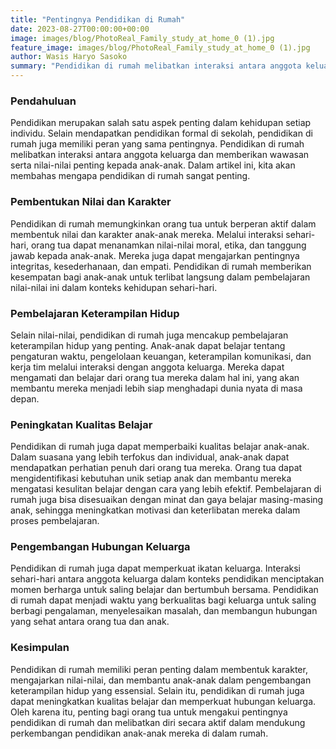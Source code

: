 ```yaml
---
title: "Pentingnya Pendidikan di Rumah"
date: 2023-08-27T00:00:00+00:00
image: images/blog/PhotoReal_Family_study_at_home_0 (1).jpg
feature_image: images/blog/PhotoReal_Family_study_at_home_0 (1).jpg
author: Wasis Haryo Sasoko
summary: "Pendidikan di rumah melibatkan interaksi antara anggota keluarga dan memberikan wawasan serta nilai-nilai penting kepada anak-anak"
---
```


### Pendahuluan
Pendidikan merupakan salah satu aspek penting dalam kehidupan setiap individu. Selain mendapatkan pendidikan formal di sekolah, pendidikan di rumah juga memiliki peran yang sama pentingnya. Pendidikan di rumah melibatkan interaksi antara anggota keluarga dan memberikan wawasan serta nilai-nilai penting kepada anak-anak. Dalam artikel ini, kita akan membahas mengapa pendidikan di rumah sangat penting.

### Pembentukan Nilai dan Karakter
Pendidikan di rumah memungkinkan orang tua untuk berperan aktif dalam membentuk nilai dan karakter anak-anak mereka. Melalui interaksi sehari-hari, orang tua dapat menanamkan nilai-nilai moral, etika, dan tanggung jawab kepada anak-anak. Mereka juga dapat mengajarkan pentingnya integritas, kesederhanaan, dan empati. Pendidikan di rumah memberikan kesempatan bagi anak-anak untuk terlibat langsung dalam pembelajaran nilai-nilai ini dalam konteks kehidupan sehari-hari.

### Pembelajaran Keterampilan Hidup
Selain nilai-nilai, pendidikan di rumah juga mencakup pembelajaran keterampilan hidup yang penting. Anak-anak dapat belajar tentang pengaturan waktu, pengelolaan keuangan, keterampilan komunikasi, dan kerja tim melalui interaksi dengan anggota keluarga. Mereka dapat mengamati dan belajar dari orang tua mereka dalam hal ini, yang akan membantu mereka menjadi lebih siap menghadapi dunia nyata di masa depan.

### Peningkatan Kualitas Belajar
Pendidikan di rumah juga dapat memperbaiki kualitas belajar anak-anak. Dalam suasana yang lebih terfokus dan individual, anak-anak dapat mendapatkan perhatian penuh dari orang tua mereka. Orang tua dapat mengidentifikasi kebutuhan unik setiap anak dan membantu mereka mengatasi kesulitan belajar dengan cara yang lebih efektif. Pembelajaran di rumah juga bisa disesuaikan dengan minat dan gaya belajar masing-masing anak, sehingga meningkatkan motivasi dan keterlibatan mereka dalam proses pembelajaran.

### Pengembangan Hubungan Keluarga
Pendidikan di rumah juga dapat memperkuat ikatan keluarga. Interaksi sehari-hari antara anggota keluarga dalam konteks pendidikan menciptakan momen berharga untuk saling belajar dan bertumbuh bersama. Pendidikan di rumah dapat menjadi waktu yang berkualitas bagi keluarga untuk saling berbagi pengalaman, menyelesaikan masalah, dan membangun hubungan yang sehat antara orang tua dan anak.

### Kesimpulan
Pendidikan di rumah memiliki peran penting dalam membentuk karakter, mengajarkan nilai-nilai, dan membantu anak-anak dalam pengembangan keterampilan hidup yang essensial. Selain itu, pendidikan di rumah juga dapat meningkatkan kualitas belajar dan memperkuat hubungan keluarga. Oleh karena itu, penting bagi orang tua untuk mengakui pentingnya pendidikan di rumah dan melibatkan diri secara aktif dalam mendukung perkembangan pendidikan anak-anak mereka di dalam rumah.